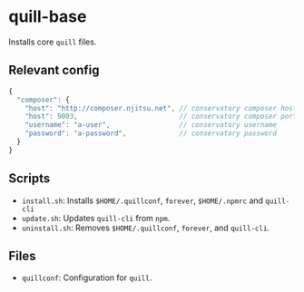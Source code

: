 # quill-base

Installs core `quill` files.

## Relevant config

``` js
{
  "composer": {
    "host": "http://composer.njitsu.net", // conservatory composer host
    "host": 9003,                         // conservatory composer port
    "username": "a-user",                 // conservatory username
    "password": "a-password",             // conservatory password
  }
}
```

## Scripts

* `install.sh`: Installs `$HOME/.quillconf`, `forever`, `$HOME/.npmrc` and `quill-cli`
* `update.sh`: Updates `quill-cli` from `npm`.
* `uninstall.sh`: Removes `$HOME/.quillconf`, `forever`, and `quill-cli`.

## Files

* `quillconf`: Configuration for `quill`.
